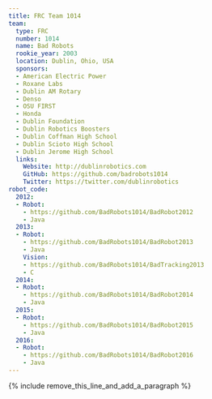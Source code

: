 ```yaml
---
title: FRC Team 1014
team:
  type: FRC
  number: 1014
  name: Bad Robots
  rookie_year: 2003
  location: Dublin, Ohio, USA
  sponsors:
  - American Electric Power
  - Roxane Labs
  - Dublin AM Rotary
  - Denso
  - OSU FIRST
  - Honda
  - Dublin Foundation
  - Dublin Robotics Boosters
  - Dublin Coffman High School
  - Dublin Scioto High School
  - Dublin Jerome High School
  links:
    Website: http://dublinrobotics.com
    GitHub: https://github.com/badrobots1014
    Twitter: https://twitter.com/dublinrobotics
robot_code:
  2012:
  - Robot:
    - https://github.com/BadRobots1014/BadRobot2012
    - Java
  2013:
  - Robot:
    - https://github.com/BadRobots1014/BadRobot2013
    - Java
    Vision:
    - https://github.com/BadRobots1014/BadTracking2013
    - C
  2014:
  - Robot:
    - https://github.com/BadRobots1014/BadRobot2014
    - Java
  2015:
  - Robot:
    - https://github.com/BadRobots1014/BadRobot2015
    - Java
  2016:
  - Robot:
    - https://github.com/BadRobots1014/BadRobot2016
    - Java
---
```


{% include remove_this_line_and_add_a_paragraph %}